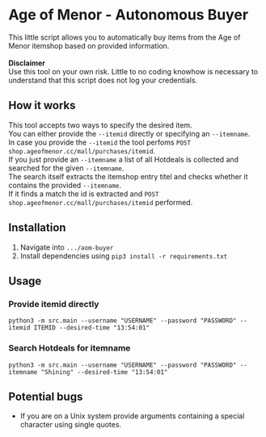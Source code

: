 # Age of Menor - Autonomous Buyer  
This little script allows you to automatically buy items from the Age of Menor itemshop based on provided information.  
<br>
**Disclaimer**
<br>
Use this tool on your own risk. Little to no coding knowhow is necessary to understand that this script does not log your credentials.
  
## How it works
This tool accepts two ways to specify the desired item.<br>
You can either provide the `--itemid` directly or specifying an `--itemname`.<br>
In case you provide the `--itemid` the tool perfoms `POST shop.ageofmenor.cc/mall/purchases/itemid`.<br>
If you just provide an `--itemname` a list of all Hotdeals is collected and searched for the given `--itemname`.<br>
The search itself extracts the itemshop entry titel and checks whether it contains the provided `--itemname`.<br>
If it finds a match the id is extracted and `POST shop.ageofmenor.cc/mall/purchases/itemid` performed.<br>

## Installation  
1. Navigate into `.../aom-buyer`
2. Install dependencies using `pip3 install -r requirements.txt` 

## Usage
### Provide itemid directly
`python3 -m src.main --username "USERNAME" --password "PASSWORD" --itemid ITEMID --desired-time "13:54:01"`

### Search Hotdeals for itemname
`python3 -m src.main --username "USERNAME" --password "PASSWORD" --itemname "Shining" --desired-time "13:54:01"`

## Potential bugs
- If you are on a Unix system provide arguments containing a special character using single quotes.